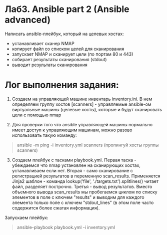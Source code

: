 # Лаб3. Ansible part 2 (Ansible advanced)

Написать ansible-плейбук, который на целевых хостах:

- устанавливает сканер NMAP
- копирует файл со списком целей для сканирования
- запускает NMAP и сканирует цели (по портам 80 и 443)
- cобирает результаты сканирования (stdout)
- выводит результаты сканирования

# Лог выполнения задания:

1. Создаем на управляющей машине инвентарь inventory.ini. В нем определяем группу хостов [scanners] - управляемые ansible-ом виртуальные машины (целевые хосты), которые и будут сканировать цели с помощью nmap

2. Для проверки того что ansible управляющей машины нормально имеет доступ к управляющим машинам, можно разово использовать такую команду:
> ansible -m ping -i inventory.yml scanners (пропингуй хосты группы scanners)

3. Создаем плейбук с тасками playbook.yml. 
Первая таска - убеждаемся что nmap установлен на сканирующих хостах, устанавливаем если нет. 
Вторая - само сканирование с регистрацией результатов в переменную scan_results. Применяется Jinja2 шаблон - команда lookup('file', './targets.txt').splitlines() читает файл, разделяет построчно.
Третья - вывод результатов. Вместо объемного вывода scan_results мы пробегаемся циклом по списку элементов в поле с ключем "results" и выводим для каждого элемента только поле с ключем "stdout_lines" (в этом поле часто содержится более сжатая информация).

Запускаем плейбук:
> ansible-playbook playbook.yml -i inventory.yml


